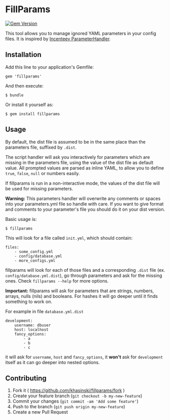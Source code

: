 # FillParams

[![Gem Version](https://badge.fury.io/rb/fillparams.svg)](http://badge.fury.io/rb/fillparams)

This tool allows you to manage ignored YAML parameters in your config files. 
It is inspired by [Incenteev ParameterHandler](https://github.com/Incenteev/ParameterHandler).

## Installation

Add this line to your application's Gemfile:

    gem 'fillparams'

And then execute:

    $ bundle

Or install it yourself as:

    $ gem install fillparams

## Usage

By default, the dist file is assumed to be in the same place than the parameters
file, suffixed by ``.dist``.

The script handler will ask you interactively for parameters which are missing
in the parameters file, using the value of the dist file as default value.
All prompted values are parsed as inline YAML, to allow you to define ``true``,
``false``, ``null`` or numbers easily.

If fillparams is run in a non-interactive mode, the values of the dist file
will be used for missing parameters.

**Warning:** This parameters handler will overwrite any comments or spaces into
your parameters.yml file so handle with care. If you want to give format
and comments to your parameter's file you should do it on your dist version.

Basic usage is:

    $ fillparams
    
This will look for a file called `init.yml`, which should contain:

    files:
        - some_config.yml
        - config/database.yml
        - more_configs.yml
        
fillparams will look for each of those files and a corresponding ``.dist`` file (ex. ``config/database.yml.dist``),
go through parameters and ask for the missing ones. Check ``fillparams --help`` for more options. 

**Important:** fillparams will ask for parameters that are strings, numbers, arrays, nulls (nils) and booleans. For
hashes it will go deeper until it finds something to work on.

For example in file ``database.yml.dist``

    development:
        username: dbuser
        host: localhost
        fancy_options: 
            - a
            - b
            - c

it will ask for `username`, `host` and `fancy_options`, it **won't** ask for `development` itself as it can go deeper into nested options.

## Contributing

1. Fork it ( https://github.com/khasinski/fillparams/fork )
2. Create your feature branch (`git checkout -b my-new-feature`)
3. Commit your changes (`git commit -am 'Add some feature'`)
4. Push to the branch (`git push origin my-new-feature`)
5. Create a new Pull Request
